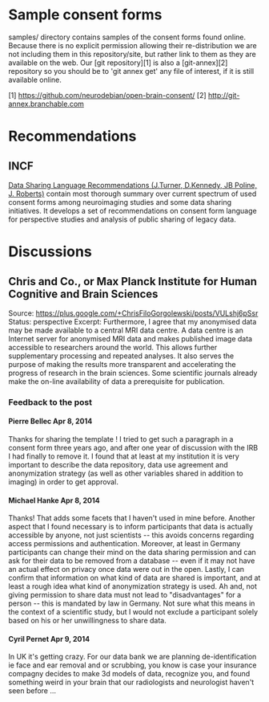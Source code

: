 # Sample consent forms

samples/ directory contains samples of the consent forms found online.
Because there is no explicit permission allowing their re-distribution
we are not including them in this repository/site, but rather link to
them as they are available on the web.  Our [git repository][1] is
also a [git-annex][2] repository so you should be to 'git annex get'
any file of interest, if it is still available online.

[1] https://github.com/neurodebian/open-brain-consent/
[2] http://git-annex.branchable.com

# Recommendations

## INCF

[Data Sharing Language Recommendations (J.Turner, D.Kennedy, JB Poline, J. Roberts)](http://datasharing.incf.org/ni/Data_Sharing_Language_Recommendations) contain most thorough summary over current spectrum of used consent forms among neuroimaging studies and some data sharing initiatives.  It develops a set of recommendations on consent form language for perspective studies and analysis of public sharing of legacy data.

# Discussions

## Chris and Co., or Max Planck Institute for Human Cognitive and Brain Sciences

Source: https://plus.google.com/+ChrisFiloGorgolewski/posts/VULshj6pSsr
Status: perspective
Excerpt:
Furthermore, I agree that my anonymised data may be made available to
a central MRI data centre. A data centre is an Internet server for
anonymised MRI data and makes published image data accessible to
researchers around the world. This allows further supplementary
processing and repeated analyses. It also serves the purpose of making
the results more transparent and accelerating the progress of research
in the brain sciences. Some scientific journals already make the
on-line availability of data a prerequisite for publication.

### Feedback to the post

#### Pierre Bellec Apr 8, 2014

Thanks for sharing the template ! I tried to get such a paragraph in a
consent form three years ago, and after one year of discussion with
the IRB I had finally to remove it. I found that at least at my
institution it is very important to describe the data repository, data
use agreement and anonymization strategy (as well as other variables
shared in addition to imaging) in order to get approval.

#### Michael Hanke Apr 8, 2014

Thanks! That adds some facets that I haven't used in mine before.
Another aspect that I found necessary is to inform participants that
data is actually accessible by anyone, not just scientists -- this
avoids concerns regarding access permissions and authentication.
Moreover, at least in Germany participants can change their mind on
the data sharing permission and can ask for their data to be removed
from a database -- even if it may not have an actual effect on privacy
once data were out in the open.  Lastly, I can confirm that
information on what kind of data are shared is important, and at least
a rough idea what kind of anonymization strategy is used.  Ah and, not
giving permission to share data must not lead to "disadvantages" for a
person -- this is mandated by law in Germany. Not sure what this means
in the context of a scientific study, but I would not exclude a
participant solely based on his or her unwillingness to share data.

#### Cyril Pernet Apr 9, 2014

In UK it's getting crazy. For our data bank we are planning
de-identification ie face and ear removal and or scrubbing, you know
is case your insurance compagny decides to make 3d models of data,
recognize you, and found something weird in your brain that our
radiologists and neurologist haven't seen before ...
